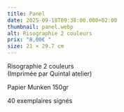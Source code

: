 ```yaml
---
title: Panel
date: 2025-09-18T09:38:00.000+02:00
thumbnail: panel.webp
alt: Risographie 2 couleurs
prix: "8,00€ "
size: 21 × 29.7 cm
---
```

Risographie 2 couleurs\
(Imprimée par Quintal atelier)

<p class="date mb-0">Papier Munken 150gr</p>
<p class="date mb-3">40 exemplaires signés</p>
